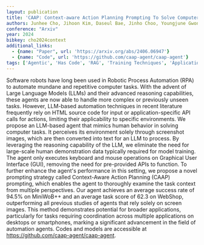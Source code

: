 ```yaml
---
layout: publication
title: 'CAAP: Context-aware Action Planning Prompting To Solve Computer Tasks With Front-end UI Only'
authors: Junhee Cho, Jihoon Kim, Daseul Bae, Jinho Choo, Youngjune Gwon, Yeong-dae Kwon
conference: "Arxiv"
year: 2024
bibkey: cho2024context
additional_links:
  - {name: "Paper", url: 'https://arxiv.org/abs/2406.06947'}
  - {name: "Code", url: 'https://github.com/caap-agent/caap-agent'}
tags: ['Agentic', 'Has Code', 'RAG', 'Training Techniques', 'Applications', 'Tools', 'Prompting', 'Reinforcement Learning']
---
```

Software robots have long been used in Robotic Process Automation (RPA) to
automate mundane and repetitive computer tasks. With the advent of Large
Language Models (LLMs) and their advanced reasoning capabilities, these agents
are now able to handle more complex or previously unseen tasks. However,
LLM-based automation techniques in recent literature frequently rely on HTML
source code for input or application-specific API calls for actions, limiting
their applicability to specific environments. We propose an LLM-based agent
that mimics human behavior in solving computer tasks. It perceives its
environment solely through screenshot images, which are then converted into
text for an LLM to process. By leveraging the reasoning capability of the LLM,
we eliminate the need for large-scale human demonstration data typically
required for model training. The agent only executes keyboard and mouse
operations on Graphical User Interface (GUI), removing the need for
pre-provided APIs to function. To further enhance the agent's performance in
this setting, we propose a novel prompting strategy called Context-Aware Action
Planning (CAAP) prompting, which enables the agent to thoroughly examine the
task context from multiple perspectives. Our agent achieves an average success
rate of 94.5% on MiniWoB++ and an average task score of 62.3 on WebShop,
outperforming all previous studies of agents that rely solely on screen images.
This method demonstrates potential for broader applications, particularly for
tasks requiring coordination across multiple applications on desktops or
smartphones, marking a significant advancement in the field of automation
agents. Codes and models are accessible at
https://github.com/caap-agent/caap-agent.
